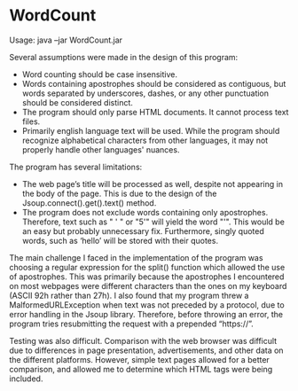 # WordCount

Usage: java –jar WordCount.jar <URL>

Several assumptions were made in the design of this program:
- Word counting should be case insensitive.
- Words containing apostrophes should be considered as contiguous, but words separated by underscores, dashes, or any other punctuation should be considered distinct.
- The program should only parse HTML documents. It cannot process text files.
- Primarily english language text will be used. While the program should recognize alphabetical characters from other languages, it may not properly handle other languages' nuances.

The program has several limitations:
- The web page’s title will be processed as well, despite not appearing in the body of the page. This is due to the design of the Jsoup.connect().get().text() method.
- The program does not exclude words containing only apostrophes. Therefore, text such as " ' " or "5'" will yield the word "'". This would be an easy but probably unnecessary fix. Furthermore, singly quoted words, such as ‘hello’ will be stored with their quotes.

The main challenge I faced in the implementation of the program was choosing a regular expression for the split() function which allowed the use of apostrophes. This was primarily because the apostrophes I encountered on most webpages were different characters than the ones on my keyboard (ASCII 92h rather than 27h). I also found that my program threw a MalformedURLException when text was not preceded by a protocol, due to error handling in the Jsoup library. Therefore, before throwing an error, the program tries resubmitting the request with a prepended “https://”. 

Testing was also difficult. Comparison with the web browser was difficult due to differences in page presentation, advertisements, and other data on the different platforms. However, simple text pages allowed for a better comparison, and allowed me to determine which HTML tags were being included.